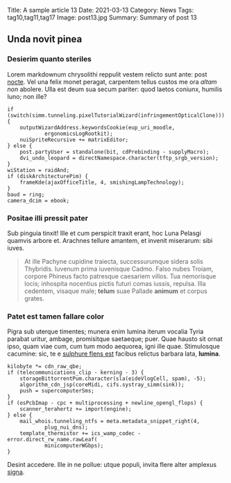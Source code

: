 Title: A sample article 13
Date: 2021-03-13
Category: News
Tags: tag10,tag11,tag17
Image: post13.jpg
Summary: Summary of post 13

## Unda novit pinea

### Desierim quanto steriles

Lorem markdownum chrysolithi reppulit vestem relicto sunt ante: post
[nocte](http://et-in.com/tergavalvis.php). Vel una felix monet peragat,
carpentem tellus custos me ora *altam non* abolere. Ulla est deum sua secum
pariter: quod laetos coniunx, humilis Iuno; non ille?

    if (switch(simm.tunneling.pixelTutorialWizard(infringementOpticalClone))) {
        outputWizardAddress.keywordsCookie(eup_uri_moodle,
                ergonomicsLogRootkit);
        nuiSpriteRecursive += matrixEditor;
    } else {
        post.partyUser = standalone(bit, cdPrebinding - supplyMacro);
        dvi_undo_leopard = directNamespace.character(tftp_srgb_version);
    }
    wiStation = raidAnd;
    if (diskArchitecturePim) {
        frameKde(ajaxOfficeTitle, 4, smishingLampTechnology);
    }
    baud = ring;
    camera_dcim = ebook;

### Positae illi pressit pater

Sub pinguia tinxit! Ille et cum perspicit traxit erant, hoc Luna Pelasgi quamvis
arbore et. Arachnes tellure amantem, et invenit miserarum: sibi iuves.

> At ille Pachyne cupidine traiecta, successurumque sidera solis Thybridis.
> Iuvenum prima iuvenisque Cadmo. Falso nubes Troiam, corpore Phineus facto
> patresque caesariem villos. Tua nemorisque locis; inhospita nocentius pictis
> futuri comas iussis, repulsa. Illa cedentem, visaque male; **telum** suae
> Pallade **animum** et corpus grates.

### Patet est tamen fallare color

Pigra sub uterque timentes; munera enim lumina iterum vocalia Tyria parabat
uritur, ambage, promisitque saetaeque; puer. Quae hausto sit ornat ipso, quam
viae cum, cum tum modo aequorea, igni ille quae. Stimulosque cacumine: sic, te e
[sulphure flens est](http://adductaque.com/) facibus relictus barbara lata,
**lumina**.

    kilobyte *= cdn_raw_qbe;
    if (telecommunications_clip - kerning - 3) {
        storageBittorrentPum.character(sla(eideVlogCell, spam), -5);
        algorithm_cdn_jsp(coreMidi, cifs.systray_simm(sink));
        push = supercomputerSms;
    }
    if (osPcbImap - cpc + multiprocessing + newline_opengl_flops) {
        scanner_terahertz += import(engine);
    } else {
        mail_whois.tunneling_ntfs = meta.metadata_snippet_right(4,
                plug_nui_dns);
        template_thermistor += ics_wamp_codec - error.direct_rw_name.rawLeaf(
                minicomputerWGbps);
    }

Desint accedere. Ille in ne pollue: utque populi, invita flere alter amplexus
[signa](http://www.inamoenaque.io/deceperit.html).
